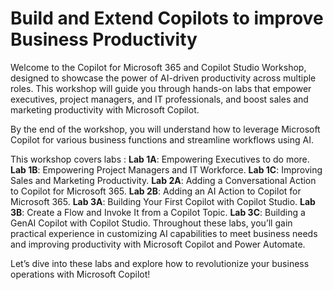 # Build and Extend Copilots to improve Business Productivity

Welcome to the Copilot for Microsoft 365 and Copilot Studio Workshop, designed to showcase the power of AI-driven productivity across multiple roles. This workshop will guide you through hands-on labs that empower executives, project managers, and IT professionals, and boost sales and marketing productivity with Microsoft Copilot.

By the end of the workshop, you will understand how to leverage Microsoft Copilot for various business functions and streamline workflows using AI.

This workshop covers labs :
**Lab 1A**: Empowering Executives to do more.
**Lab 1B**: Empowering Project Managers and IT Workforce.
**Lab 1C**: Improving Sales and Marketing Productivity.
**Lab 2A**: Adding a Conversational Action to Copilot for Microsoft 365.
**Lab 2B**: Adding an AI Action to Copilot for Microsoft 365.
**Lab 3A**: Building Your First Copilot with Copilot Studio.
**Lab 3B**: Create a Flow and Invoke It from a Copilot Topic.
**Lab 3C**: Building a GenAI Copilot with Copilot Studio.
Throughout these labs, you’ll gain practical experience in customizing AI capabilities to meet business needs and improving productivity with Microsoft Copilot and Power Automate.

Let’s dive into these labs and explore how to revolutionize your business operations with Microsoft Copilot!
